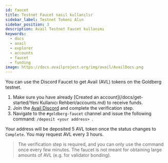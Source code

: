 ```yaml
---
id: faucet
title: Testnet Faucet nasıl kullanılır
sidebar_label: Testnet Tokeni Alın
sidebar_position: 3
description: Avail Testnet Faucet kullanımı
keywords:
  - docs
  - avail
  - explorer
  - accounts
  - faucet
  - funding
image: https://docs.availproject.org/img/avail/AvailDocs.png
---
```


You can use the Discord Faucet to get Avail (AVL) tokens on the Goldberg
testnet.

1. Make sure you have already [Created an account](/docs/get-started/Yeni Kullanıcı Rehberi/accounts.md) to receive funds.
2. Join the [Avail Discord](https://discord.gg/y6fHnxZQX8) and
   complete the verification step.
3. Navigate to the `#goldberg-faucet` channel and issue the following
   command: `/deposit <your address> `.

Your address will be deposited 5 AVL token once the status changes to
`Complete`. You may request AVL every 3 hours.

> The verification step is required, and you can only use the command
once every few minutes. The faucet is not meant for obtaining large
amounts of AVL (e.g. for validator bonding).